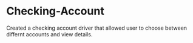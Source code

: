 # Checking-Account
Created a checking account driver that allowed user to choose between differnt accounts and view details. 

